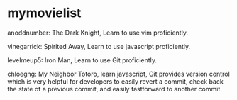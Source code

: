 # mymovielist
anoddnumber: The Dark Knight, Learn to use vim proficiently.

vinegarrick: Spirited Away, Learn to use javascript proficiently.

levelmeup5: Iron Man, Learn to use Git proficiently.

chloegng: My Neighbor Totoro, learn javascript, Git provides version control which is very helpful for developers to easily revert a commit, check back the state of a previous commit, and easily fastforward to another commit.
